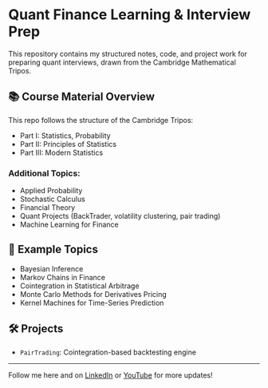# Quant Finance Learning & Interview Prep

This repository contains my structured notes, code, and project work for preparing quant interviews, drawn from the Cambridge Mathematical Tripos.

## 📚 Course Material Overview

This repo follows the structure of the Cambridge Tripos:

- Part I: Statistics, Probability
- Part II: Principles of Statistics
- Part III: Modern Statistics

### Additional Topics:
- Applied Probability
- Stochastic Calculus
- Financial Theory
- Quant Projects (BackTrader, volatility clustering, pair trading)
- Machine Learning for Finance

## 🔬 Example Topics
- Bayesian Inference
- Markov Chains in Finance
- Cointegration in Statistical Arbitrage
- Monte Carlo Methods for Derivatives Pricing
- Kernel Machines for Time-Series Prediction

## 🛠️ Projects
- `PairTrading`: Cointegration-based backtesting engine

---

Follow me here and on [LinkedIn](https://www.linkedin.com/in/muntazirabidi/) or [YouTube](https://www.youtube.com/@muntazirabidi) for more updates!
